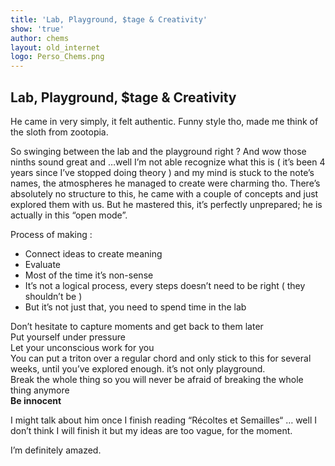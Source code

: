 ```yaml
---
title: 'Lab, Playground, $tage & Creativity'
show: 'true'
author: chems
layout: old_internet
logo: Perso_Chems.png
---
```

## Lab, Playground, $tage & Creativity

He came in very simply, it felt authentic. Funny style tho, made me think of the sloth from zootopia. 

So swinging between the lab and the playground right ? And wow those ninths sound great and …well I’m not able recognize what this is ( it’s been 4 years since I’ve stopped doing theory ) and my mind is stuck to the note’s names, the atmospheres he managed to create were charming tho. There’s absolutely no structure to this, he came with a couple of concepts and just explored them with us. But he mastered this, it’s perfectly unprepared; he is actually in this “open mode”.

Process of making :

- Connect ideas to create meaning
- Evaluate
- Most of the time it’s non-sense
- It’s not a logical process, every steps doesn’t need to be right ( they shouldn’t be )
- But it’s not just that, you need to spend time in the lab

Don’t hesitate to capture moments and get back to them later\
Put yourself under pressure\
Let your unconscious work for you\
You can put a triton over a regular chord and only stick to this for several weeks, until you’ve explored enough. it’s not only playground.\
Break the whole thing so you will never be afraid of breaking the whole thing anymore\
**Be innocent**

I might talk about him once I finish reading “Récoltes et Semailles“  … well I don’t think I will finish it but my ideas are too vague, for the moment.

I’m definitely amazed.
